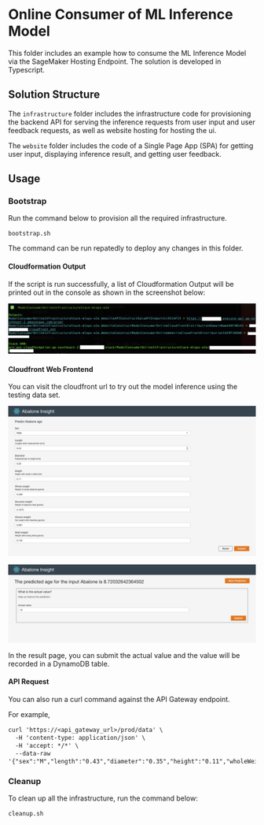# Online Consumer of ML Inference Model

This folder includes an example how to consume the ML Inference Model via the SageMaker Hosting Endpoint. The solution is developed in Typescript.

## Solution Structure

The `infrastructure` folder includes the infrastructure code for provisioning the backend API for serving the inference requests from user input and user feedback requests, as well as website hosting for hosting the ui. 

The `website` folder includes the code of a Single Page App (SPA) for getting user input, displaying inference result, and getting user feedback. 

## Usage

### Bootstrap

Run the command below to provision all the required infrastructure.

```
bootstrap.sh
```

The command can be run repatedly to deploy any changes in this folder. 

#### Cloudformation Output

If the script is run successfully, a list of Cloudformation Output will be printed out in the console as shown in the screenshot below:

![Online Consumer Infrastructure Cloudformation Output](../../docs/OnlineConsumerCDKDeployOutput.png)

#### Cloudfront Web Frontend

You can visit the cloudfront url to try out the model inference using the testing data set. 

![Online Consumer Inference Form](../../docs/OnlineConsumerInferenceForm.png)

![Online Consumer Inference Result](../../docs/OnlineConsumerInferenceResult.png)

In the result page, you can submit the actual value and the value will be recorded in a DynamoDB table.

#### API Request

You can also run a curl command against the API Gateway endpoint. 

For example, 
```
curl 'https://<api_gateway_url>/prod/data' \
  -H 'content-type: application/json' \
  -H 'accept: */*' \
  --data-raw '{"sex":"M","length":"0.43","diameter":"0.35","height":"0.11","wholeWeight":"0.406","shuckedWeight":"0.1675","visceraWeight":"0.081","shellWeight":"0.135"}'
```

### Cleanup

To clean up all the infrastructure, run the command below:

```
cleanup.sh
```

